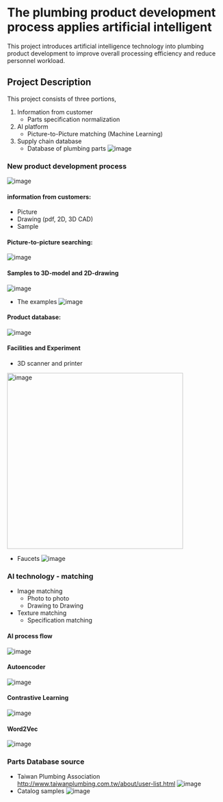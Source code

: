 # The plumbing product development process applies artificial intelligent
This project introduces artificial intelligence technology into plumbing product development to improve overall processing efficiency and reduce personnel workload. 
## Project Description 
This project consists of three portions,
1. Information from customer
   - Parts specification normalization
2. AI platform
   - Picture-to-Picture matching (Machine Learning)
3. Supply chain database
   - Database of plumbing parts
![image](https://github.com/iiotntust/AIplumbing/assets/56021651/99e1da8a-8e11-4b8c-8228-1ceb33c3990f)
### New product development process
![image](https://github.com/iiotntust/AIplumbing/assets/56021651/53795d37-330f-43a3-87ff-3867f440bac3)
#### information from customers: 
- Picture 
- Drawing (pdf, 2D, 3D CAD)
- Sample
#### Picture-to-picture searching:
![image](https://github.com/iiotntust/AIplumbing/assets/56021651/e2f904a8-b84c-4819-88ed-abcc6474cfb5)
#### Samples to 3D-model and 2D-drawing
![image](https://github.com/iiotntust/AIplumbing/assets/56021651/9bd4d0f7-aece-4ea5-8e71-ad74719d7eea)
- The examples
  ![image](https://github.com/iiotntust/AIplumbing/assets/56021651/52fd64b4-279c-4fde-a12a-277544999bc2)
#### Product database: 
![image](https://github.com/iiotntust/AIplumbing/assets/56021651/fc29c873-992d-49f7-ab05-d095877470eb)
#### Facilities and Experiment
- 3D scanner and printer
<img width="411" alt="image" src="https://github.com/iiotntust/AIplumbing/assets/56021651/99543ea9-bdc6-472c-abf8-b0b07e1bc496">

- Faucets
![image](https://github.com/iiotntust/AIplumbing/assets/56021651/cfacb6e6-7644-4137-a43f-cee4af144388)
### AI technology - matching 
 - Image matching
   - Photo to photo
   - Drawing to Drawing
 - Texture matching
   - Specification matching
#### AI process flow
  
  ![image](https://github.com/iiotntust/AIplumbing/assets/56021651/e1d7bf88-74a5-4f16-b652-c7f907b40eee)

#### Autoencoder
![image](https://github.com/iiotntust/AIplumbing/assets/56021651/46e18df9-6d08-45c7-b181-fcbd0894a91d)

#### Contrastive Learning
![image](https://github.com/iiotntust/AIplumbing/assets/56021651/9283a0eb-4336-4dbb-b6ca-e9511179233c)

#### Word2Vec
![image](https://github.com/iiotntust/AIplumbing/assets/56021651/1d1a71b9-0d8e-417c-83ab-f94ebd6b5a7d)

### Parts Database source 
- Taiwan Plumbing Association http://www.taiwanplumbing.com.tw/about/user-list.html 
![image](https://github.com/iiotntust/AIplumbing/assets/56021651/357506b1-ffab-48ec-a414-2727941814c6)
- Catalog samples
![image](https://github.com/iiotntust/AIplumbing/assets/56021651/8a93e128-936a-451d-9785-d9676e5d0f42)



